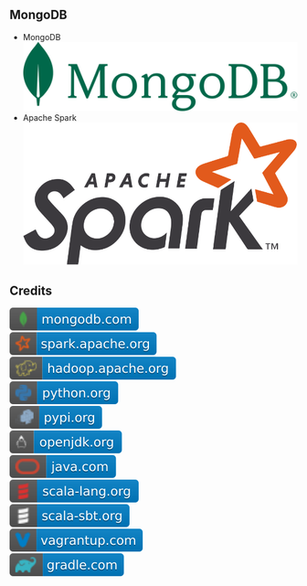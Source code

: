 MongoDB 
-------
- MongoDB
![image](https://github.com/RajaniCode/S/blob/main/Reference/Logos/MongoDB.svg?raw=true)
- Apache Spark
![image](https://github.com/RajaniCode/S/blob/main/Reference/Logos/Spark.svg?raw=true)

Credits
-------
[![image](
https://github.com/RajaniCode/S/blob/main/Reference/Badges/MongoDB/mongodb.com.svg?raw=true)](https://mongodb.com)  
[![image](
https://github.com/RajaniCode/S/blob/main/Reference/Badges/MongoDB/spark.apache.org.svg?raw=true)](https://spark.apache.org)  
[![image](
https://github.com/RajaniCode/S/blob/main/Reference/Badges/MongoDB/hadoop.apache.org.svg?raw=true)](https://hadoop.apache.org)  
[![image](
https://github.com/RajaniCode/S/blob/main/Reference/Badges/MongoDB/python.org.svg?raw=true)](https://python.org)  
[![image](
https://github.com/RajaniCode/S/blob/main/Reference/Badges/MongoDB/pypi.org.svg?raw=true)](https://pypi.org)  
[![image](
https://github.com/RajaniCode/S/blob/main/Reference/Badges/MongoDB/openjdk.org.svg?raw=true)](https://openjdk.org)  
[![image](
https://github.com/RajaniCode/S/blob/main/Reference/Badges/MongoDB/java.com.svg?raw=true)](https://java.com)  
[![image](
https://github.com/RajaniCode/S/blob/main/Reference/Badges/MongoDB/scala-lang.org.svg?raw=true)](https://scala-lang.org)  
[![image](
https://github.com/RajaniCode/S/blob/main/Reference/Badges/MongoDB/scala-sbt.org.svg?raw=true)](https://scala-sbt.org)  
[![image](
https://github.com/RajaniCode/S/blob/main/Reference/Badges/MongoDB/vagrantup.com.svg?raw=true)](https://vagrantup.com)  
[![image](
https://github.com/RajaniCode/S/blob/main/Reference/Badges/MongoDB/gradle.com.svg?raw=true)](https://gradle.com)
